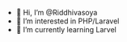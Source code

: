 - 👋 Hi, I’m @Riddhivasoya
- 👀 I’m interested in PHP/Laravel
- 🌱 I’m currently learning Larvel

<!---
Riddhivasoya/Riddhivasoya is a ✨ special ✨ repository because its `README.md` (this file) appears on your GitHub profile.
You can click the Preview link to take a look at your changes.
--->
